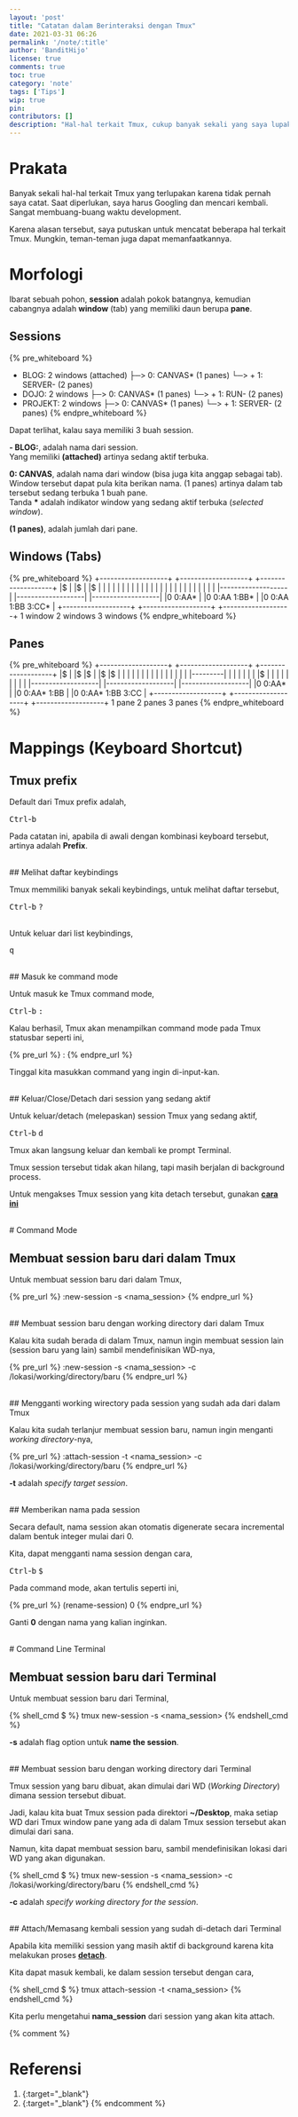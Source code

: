 ```yaml
---
layout: 'post'
title: "Catatan dalam Berinteraksi dengan Tmux"
date: 2021-03-31 06:26
permalink: '/note/:title'
author: 'BanditHijo'
license: true
comments: true
toc: true
category: 'note'
tags: ['Tips']
wip: true
pin:
contributors: []
description: "Hal-hal terkait Tmux, cukup banyak sekali yang saya lupakan. Seperti beberapa kombinasi keyboard dan command tertentu. Apabila diperlukan, saya harus Googling kembali. Agar tidak membuang waktu mencari kembali, saya akan mencatatnya saja di sini."
---
```


# Prakata

Banyak sekali hal-hal terkait Tmux yang terlupakan karena tidak pernah saya catat. Saat diperlukan, saya harus Googling dan mencari kembali. Sangat membuang-buang waktu development.

Karena alasan tersebut, saya putuskan untuk mencatat beberapa hal terkait Tmux. Mungkin, teman-teman juga dapat memanfaatkannya.

# Morfologi

Ibarat sebuah pohon, **session** adalah pokok batangnya, kemudian cabangnya adalah **window** (tab) yang memiliki daun berupa **pane**.

## Sessions

{% pre_whiteboard %}
- BLOG: 2 windows (attached)
├─>   0: CANVAS* (1 panes)
└─> + 1: SERVER- (2 panes)
- DOJO: 2 windows
├─>   0: CANVAS* (1 panes)
└─> + 1: RUN-    (2 panes)
- PROJEKT: 2 windows
├─>   0: CANVAS* (1 panes)
└─> + 1: SERVER- (2 panes)
{% endpre_whiteboard %}

Dapat terlihat, kalau saya memiliki 3 buah session.

**- BLOG:**, adalah nama dari session.<br>
Yang memiliki **(attached)** artinya sedang aktif terbuka.

**0: CANVAS**, adalah nama dari window (bisa juga kita anggap sebagai tab).<br>
Window tersebut dapat pula kita berikan nama. (1 panes) artinya dalam tab tersebut sedang terbuka 1 buah pane.<br>
Tanda **\*** adalah indikator window yang sedang aktif terbuka (*selected window*).

**(1 panes)**, adalah jumlah dari pane.<br>

## Windows (Tabs)

{% pre_whiteboard %}
+-------------------+    +-------------------+    +-------------------+
|$                  |    |$                  |    |$                  |
|                   |    |                   |    |                   |
|                   |    |                   |    |                   |
|                   |    |                   |    |                   |
|                   |    |                   |    |                   |
|-------------------|    |-------------------|    |-------------------|
|0 0:AA*            |    |0 0:AA 1:BB*       |    |0 0:AA 1:BB 3:CC*  |
+-------------------+    +-------------------+    +-------------------+
       1 window                2 windows                3 windows
{% endpre_whiteboard %}

## Panes

{% pre_whiteboard %}
+-------------------+    +-------------------+    +-------------------+
|$                  |    |$        |$        |    |$        |$        |
|                   |    |         |         |    |         |         |
|                   |    |         |         |    |         |---------|
|                   |    |         |         |    |         |$        |
|                   |    |         |         |    |         |         |
|-------------------|    |-------------------|    |-------------------|
|0 0:AA*            |    |0 0:AA* 1:BB       |    |0 0:AA* 1:BB 3:CC  |
+-------------------+    +-------------------+    +-------------------+
       1 pane                   2 panes                  3 panes
{% endpre_whiteboard %}



# Mappings (Keyboard Shortcut)

## Tmux prefix

Default dari Tmux prefix adalah,

<kbd>Ctrl</kbd>-<kbd>b</kbd>

Pada catatan ini, apabila di awali dengan kombinasi keyboard tersebut, artinya adalah **Prefix**.

<br>
## Melihat daftar keybindings

Tmux memmiliki banyak sekali keybindings, untuk melihat daftar tersebut,

<kbd>Ctrl</kbd>-<kbd>b</kbd> <kbd>?</kbd>

<br>
Untuk keluar dari list keybindings,

<kbd>q</kbd>

<br>
## Masuk ke command mode

Untuk masuk ke Tmux command mode,

<kbd>Ctrl</kbd>-<kbd>b</kbd> <kbd>:</kbd>

Kalau berhasil, Tmux akan menampilkan command mode pada Tmux statusbar seperti ini,

{% pre_url %}
:
{% endpre_url %}

Tinggal kita masukkan command yang ingin di-input-kan.

<br>
## Keluar/Close/Detach dari session yang sedang aktif

Untuk keluar/detach (melepaskan) session Tmux yang sedang aktif,

<kbd>Ctrl</kbd>-<kbd>b</kbd> <kbd>d</kbd>

Tmux akan langsung keluar dan kembali ke prompt Terminal.

Tmux session tersebut tidak akan hilang, tapi masih berjalan di background process.

Untuk mengakses Tmux session yang kita detach tersebut, gunakan [**cara ini**](#attachmemasang-kembali-session-yang-sudah-di-detach-dari-terminal)



<br>
# Command Mode

## Membuat session baru dari dalam Tmux

Untuk membuat session baru dari dalam Tmux,

{% pre_url %}
:new-session -s &lt;nama_session&gt;
{% endpre_url %}

<br>
## Membuat session baru dengan working directory dari dalam Tmux

Kalau kita sudah berada di dalam Tmux, namun ingin membuat session lain (session baru yang lain) sambil mendefinisikan WD-nya,

{% pre_url %}
:new-session -s &lt;nama_session&gt; -c /lokasi/working/directory/baru
{% endpre_url %}

<br>
## Mengganti working wirectory pada session yang sudah ada dari dalam Tmux

Kalau kita sudah terlanjur membuat session baru, namun ingin menganti *working directory*-nya,

{% pre_url %}
:attach-session -t &lt;nama_session&gt; -c /lokasi/working/directory/baru
{% endpre_url %}

**-t** adalah *specify target session*.

<br>
## Memberikan nama pada session

Secara default, nama session akan otomatis digenerate secara incremental dalam bentuk integer mulai dari 0.

Kita, dapat mengganti nama session dengan cara,

<kbd>Ctrl</kbd>-<kbd>b</kbd> <kbd>$</kbd>

Pada command mode, akan tertulis seperti ini,

{% pre_url %}
(rename-session) 0
{% endpre_url %}

Ganti **0** dengan nama yang kalian inginkan.


<br>
# Command Line Terminal

## Membuat session baru dari Terminal

Untuk membuat session baru dari Terminal,

{% shell_cmd $ %}
tmux new-session -s &lt;nama_session&gt;
{% endshell_cmd %}

**-s** adalah flag option untuk **name the session**.

<br>
## Membuat session baru dengan working directory dari Terminal

Tmux session yang baru dibuat, akan dimulai dari WD (*Working Directory*) dimana session tersebut dibuat.

Jadi, kalau kita buat Tmux session pada direktori **~/Desktop**, maka setiap WD dari Tmux window pane yang ada di dalam Tmux session tersebut akan dimulai dari sana.

Namun, kita dapat membuat session baru, sambil mendefinisikan lokasi dari WD yang akan digunakan.

{% shell_cmd $ %}
tmux new-session -s &lt;nama_session&gt; -c /lokasi/working/directory/baru
{% endshell_cmd %}

**-c** adalah *specify working directory for the session*.

<br>
## Attach/Memasang kembali session yang sudah di-detach dari Terminal

Apabila kita memiliki session yang masih aktif di background karena kita melakukan proses [**detach**](#keluarclosedetach-dari-session-yang-sedang-aktif).

Kita dapat masuk kembali, ke dalam session tersebut dengan cara,

{% shell_cmd $ %}
tmux attach-session -t &lt;nama_session&gt;
{% endshell_cmd %}

Kita perlu mengetahui **nama_session** dari session yang akan kita attach.







{% comment %}
# Referensi

1. [](){:target="_blank"}
2. [](){:target="_blank"}
{% endcomment %}
